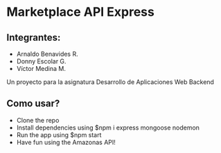 # Marketplace API Express
## Integrantes:
* Arnaldo Benavides R.
* Donny Escolar G.
* Víctor Medina M.

Un proyecto para la asignatura Desarrollo de Aplicaciones Web Backend

## Como usar?
- Clone the repo
- Install dependencies using $npm i express mongoose nodemon
- Run the app using $npm start
- Have fun using the Amazonas API!
